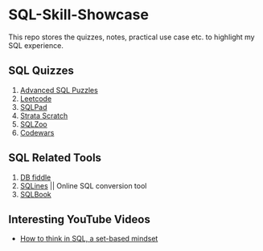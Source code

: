 # SQL-Skill-Showcase

This repo stores the quizzes, notes, practical use case etc. to highlight my SQL experience.

## SQL Quizzes

1. [Advanced SQL Puzzles](https://advancedsqlpuzzles.com/)
1. [Leetcode](https://leetcode.com/problemset/database/)
1. [SQLPad](https://sqlpad.io/)
1. [Strata Scratch](https://www.stratascratch.com/)
1. [SQLZoo](https://sqlzoo.net/)
1. [Codewars](https://www.codewars.com/kata/search/sql?q=&)

## SQL Related Tools

1. [DB fiddle](https://www.db-fiddle.com/)
2. [SQLines](https://www.sqlines.com/online) || Online SQL conversion tool
3. [SQLBook](https://sqlbook.io/)

## Interesting YouTube Videos

* [How to think in SQL, a set-based mindset](https://www.youtube.com/watch?v=DBinD6H0i68&)